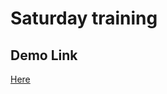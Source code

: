 # Saturday training

## Demo Link

<a href="https://vue-basic-training-vue-2-vuetify-eventbus.vercel.app//" target="_blank" >Here</a>
